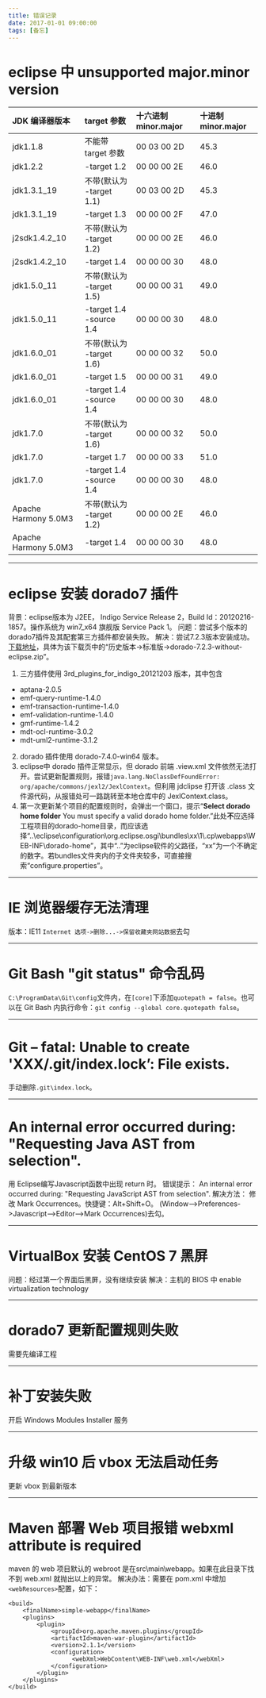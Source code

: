 ```yaml
---
title: 错误记录
date: 2017-01-01 09:00:00
tags: [备忘]
---
```


# eclipse 中 unsupported major.minor version

|JDK 编译器版本      |target 参数             |十六进制 minor.major|十进制 minor.major|
|:-------------------|:-----------------------|:-------------------|:-----------------|
|jdk1.1.8            |不能带 target 参数      |00 03 00 2D         |45.3              |
|jdk1.2.2            |-target 1.2             |00 00 00 2E         |46.0              |
|jdk1.3.1_19         |不带(默认为 -target 1.1)|00 03 00 2D         |45.3              |
|jdk1.3.1_19         |-target 1.3             |00 00 00 2F         |47.0              |
|j2sdk1.4.2_10       |不带(默认为 -target 1.2)|00 00 00 2E         |46.0              |
|j2sdk1.4.2_10       |-target 1.4             |00 00 00 30         |48.0              |
|jdk1.5.0_11         |不带(默认为 -target 1.5)|00 00 00 31         |49.0              |
|jdk1.5.0_11         |-target 1.4 -source 1.4 |00 00 00 30         |48.0              |
|jdk1.6.0_01         |不带(默认为 -target 1.6)|00 00 00 32         |50.0              |
|jdk1.6.0_01         |-target 1.5             |00 00 00 31         |49.0              |
|jdk1.6.0_01         |-target 1.4 -source 1.4 |00 00 00 30         |48.0              |
|jdk1.7.0            |不带(默认为 -target 1.6)|00 00 00 32         |50.0              |
|jdk1.7.0            |-target 1.7             |00 00 00 33         |51.0              |
|jdk1.7.0            |-target 1.4 -source 1.4 |00 00 00 30         |48.0              |
|Apache Harmony 5.0M3|不带(默认为 -target 1.2)|00 00 00 2E         |46.0              |
|Apache Harmony 5.0M3|-target 1.4             |00 00 00 30         |48.0              |


---
# eclipse 安装 dorado7 插件

背景：eclipse版本为 J2EE， Indigo Service Release 2，Build Id：20120216-1857。操作系统为 win7_x64 旗舰版 Service Pack 1。
问题：尝试多个版本的dorado7插件及其配套第三方插件都安装失败。
解决：尝试7.2.3版本安装成功。[下载地址](http://www.bsdn.org/projects/dorado7/download)，具体为该下载页中的“历史版本->标准版->dorado-7.2.3-without-eclipse.zip”。
1. 三方插件使用 3rd_plugins_for_indigo_20121203 版本，其中包含

* aptana-2.0.5  
* emf-query-runtime-1.4.0 
* emf-transaction-runtime-1.4.0 
* emf-validation-runtime-1.4.0 
* gmf-runtime-1.4.2 
* mdt-ocl-runtime-3.0.2 
* mdt-uml2-runtime-3.1.2 

2. dorado 插件使用 dorado-7.4.0-win64 版本。
3. eclipse中 dorado 插件正常显示，但 dorado 前端 .view.xml 文件依然无法打开。尝试更新配置规则，报错`java.lang.NoClassDefFoundError: org/apache/commons/jexl2/JexlContext`。但利用 jdclipse 打开该 .class 文件源代码，从报错处可一路跳转至本地仓库中的 JexlContext.class。
4. 第一次更新某个项目的配置规则时，会弹出一个窗口，提示“**Select dorado home folder**  You must specify a valid dorado home folder.”此处**不**应选择工程项目的dorado-home目录，而应该选择“..\eclipse\configuration\org.eclipse.osgi\bundles\xx\1\\.cp\webapps\WEB-INF\dorado-home”，其中“..”为eclipse软件的父路径，“xx”为一个不确定的数字。若bundles文件夹内的子文件夹较多，可直接搜索“configure.properties”。

---
# IE 浏览器缓存无法清理

版本：IE11
`Internet 选项->删除...->保留收藏夹网站数据`去勾

---
# Git Bash "git status" 命令乱码

`C:\ProgramData\Git\config`文件内，在`[core]`下添加`quotepath = false`。也可以在 Git Bash 内执行命令：`git config --global core.quotepath false`。

---
# Git – fatal: Unable to create 'XXX/.git/index.lock’: File exists.

手动删除`.git\index.lock`。

---
# An internal error occurred during: "Requesting Java AST from selection".

用 Eclipse编写Javascript函数中出现 return 时。
错误提示：
An internal error occurred during: "Requesting JavaScript AST from selection".
解决方法：
修改 Mark Occurrences。快捷键：Alt+Shift+O。
(Window-->Preferences->Javascript-->Editor-->Mark Occurrences)去勾。

---
# VirtualBox 安装 CentOS 7 黑屏

问题：经过第一个界面后黑屏，没有继续安装
解决：主机的 BIOS 中 enable virtualization technology

---
# dorado7 更新配置规则失败

需要先编译工程

---
# 补丁安装失败

开启 Windows Modules Installer 服务

---
# 升级 win10 后 vbox 无法启动任务

更新 vbox 到最新版本

---
# Maven 部署 Web 项目报错 webxml attribute is required

maven 的 web 项目默认的 webroot 是在src\main\webapp。如果在此目录下找不到 web.xml 就抛出以上的异常。
解决办法：需要在 pom.xml 中增加 `<webResources>`配置，如下：

```
<build>    
    <finalName>simple-webapp</finalName>    
    <plugins>    
        <plugin>    
            <groupId>org.apache.maven.plugins</groupId>    
            <artifactId>maven-war-plugin</artifactId>    
            <version>2.1.1</version>    
            <configuration>
                  <webXml>WebContent\WEB-INF\web.xml</webXml>
            </configuration>    
        </plugin>    
    </plugins>    
</build> 
```
